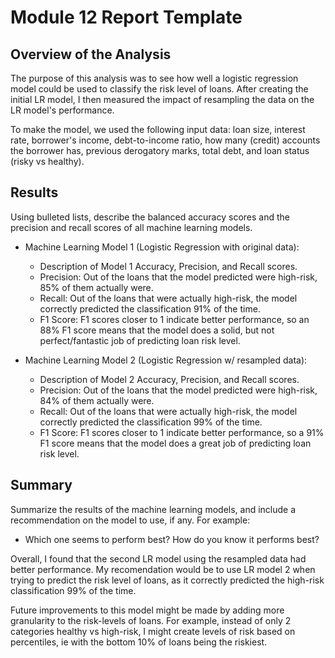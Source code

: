 # Module 12 Report Template

## Overview of the Analysis

The purpose of this analysis was to see how well a logistic regression model could be used to classify the risk level of loans. After creating the initial LR model, I then measured the impact of resampling the data on the LR model's performance.

To make the model, we used the following input data: loan size, interest rate, borrower's income, debt-to-income ratio, how many (credit) accounts the borrower has, previous derogatory marks, total debt, and loan status (risky vs healthy).

## Results

Using bulleted lists, describe the balanced accuracy scores and the precision and recall scores of all machine learning models.

* Machine Learning Model 1 (Logistic Regression with original data):
  * Description of Model 1 Accuracy, Precision, and Recall scores.
  - Precision: Out of the loans that the model predicted were high-risk, 85% of them actually were.
  - Recall: Out of the loans that were actually high-risk, the model correctly predicted the classification 91% of the time.
  - F1 Score: F1 scores closer to 1 indicate better performance, so an 88% F1 score means that the model does a solid, but not perfect/fantastic job of predicting loan risk level.

* Machine Learning Model 2 (Logistic Regression w/ resampled data):
  * Description of Model 2 Accuracy, Precision, and Recall scores.
  - Precision: Out of the loans that the model predicted were high-risk, 84% of them actually were.
  - Recall: Out of the loans that were actually high-risk, the model correctly predicted the classification 99% of the time.
  - F1 Score: F1 scores closer to 1 indicate better performance, so a 91% F1 score means that the model does a great job of predicting loan risk level.

## Summary

Summarize the results of the machine learning models, and include a recommendation on the model to use, if any. For example:
* Which one seems to perform best? How do you know it performs best?

Overall, I found that the second LR model using the resampled data had better performance. My recomendation would be to use LR model 2 when trying to predict the risk level of loans, as it correctly predicted the high-risk classification 99% of the time. 

Future improvements to this model might be made by adding more granularity to the risk-levels of loans. For example, instead of only 2 categories healthy vs high-risk, I might create levels of risk based on percentiles, ie with the bottom 10% of loans being the riskiest.
